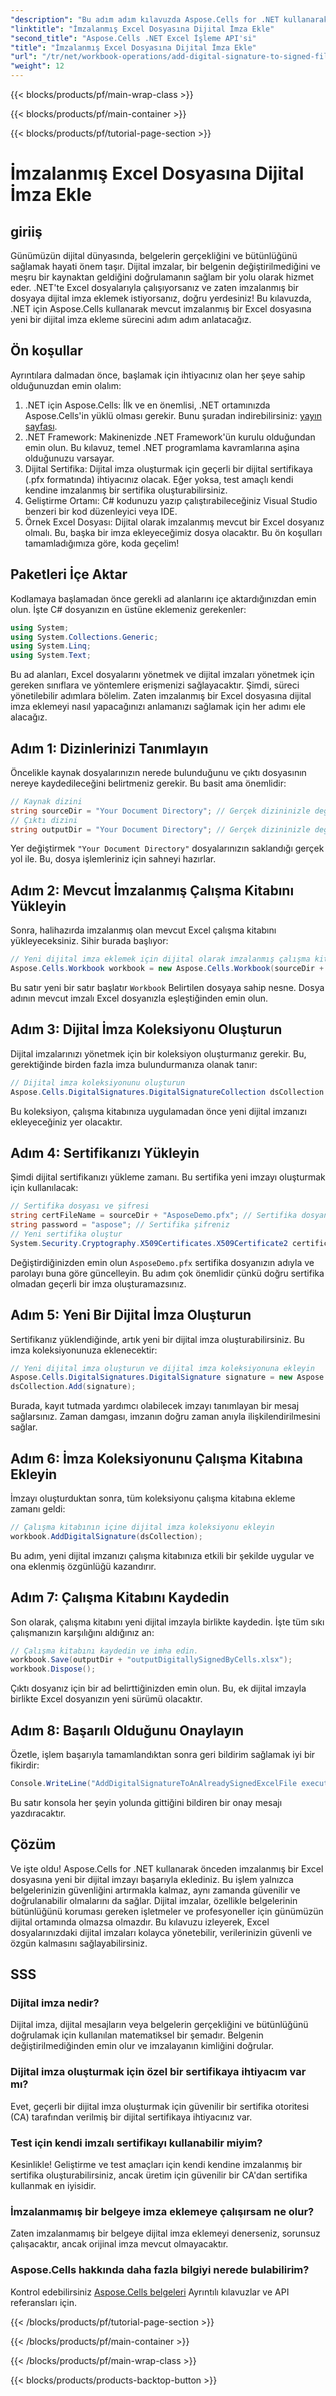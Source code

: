 ```yaml
---
"description": "Bu adım adım kılavuzda Aspose.Cells for .NET kullanarak önceden imzalanmış bir Excel dosyasına dijital imza eklemeyi öğrenin. Belgelerinizi güvence altına alın."
"linktitle": "İmzalanmış Excel Dosyasına Dijital İmza Ekle"
"second_title": "Aspose.Cells .NET Excel İşleme API'si"
"title": "İmzalanmış Excel Dosyasına Dijital İmza Ekle"
"url": "/tr/net/workbook-operations/add-digital-signature-to-signed-file/"
"weight": 12
---
```


{{< blocks/products/pf/main-wrap-class >}}

{{< blocks/products/pf/main-container >}}

{{< blocks/products/pf/tutorial-page-section >}}

# İmzalanmış Excel Dosyasına Dijital İmza Ekle

## giriiş
Günümüzün dijital dünyasında, belgelerin gerçekliğini ve bütünlüğünü sağlamak hayati önem taşır. Dijital imzalar, bir belgenin değiştirilmediğini ve meşru bir kaynaktan geldiğini doğrulamanın sağlam bir yolu olarak hizmet eder. .NET'te Excel dosyalarıyla çalışıyorsanız ve zaten imzalanmış bir dosyaya dijital imza eklemek istiyorsanız, doğru yerdesiniz! Bu kılavuzda, .NET için Aspose.Cells kullanarak mevcut imzalanmış bir Excel dosyasına yeni bir dijital imza ekleme sürecini adım adım anlatacağız. 
## Ön koşullar
Ayrıntılara dalmadan önce, başlamak için ihtiyacınız olan her şeye sahip olduğunuzdan emin olalım:
1. .NET için Aspose.Cells: İlk ve en önemlisi, .NET ortamınızda Aspose.Cells'in yüklü olması gerekir. Bunu şuradan indirebilirsiniz: [yayın sayfası](https://releases.aspose.com/cells/net/).
2. .NET Framework: Makinenizde .NET Framework'ün kurulu olduğundan emin olun. Bu kılavuz, temel .NET programlama kavramlarına aşina olduğunuzu varsayar.
3. Dijital Sertifika: Dijital imza oluşturmak için geçerli bir dijital sertifikaya (.pfx formatında) ihtiyacınız olacak. Eğer yoksa, test amaçlı kendi kendine imzalanmış bir sertifika oluşturabilirsiniz.
4. Geliştirme Ortamı: C# kodunuzu yazıp çalıştırabileceğiniz Visual Studio benzeri bir kod düzenleyici veya IDE.
5. Örnek Excel Dosyası: Dijital olarak imzalanmış mevcut bir Excel dosyanız olmalı. Bu, başka bir imza ekleyeceğimiz dosya olacaktır.
Bu ön koşulları tamamladığımıza göre, koda geçelim!
## Paketleri İçe Aktar
Kodlamaya başlamadan önce gerekli ad alanlarını içe aktardığınızdan emin olun. İşte C# dosyanızın en üstüne eklemeniz gerekenler:
```csharp
using System;
using System.Collections.Generic;
using System.Linq;
using System.Text;
```
Bu ad alanları, Excel dosyalarını yönetmek ve dijital imzaları yönetmek için gereken sınıflara ve yöntemlere erişmenizi sağlayacaktır.
Şimdi, süreci yönetilebilir adımlara bölelim. Zaten imzalanmış bir Excel dosyasına dijital imza eklemeyi nasıl yapacağınızı anlamanızı sağlamak için her adımı ele alacağız.
## Adım 1: Dizinlerinizi Tanımlayın
Öncelikle kaynak dosyalarınızın nerede bulunduğunu ve çıktı dosyasının nereye kaydedileceğini belirtmeniz gerekir. Bu basit ama önemlidir:
```csharp
// Kaynak dizini
string sourceDir = "Your Document Directory"; // Gerçek dizininizle değiştirin
// Çıktı dizini
string outputDir = "Your Document Directory"; // Gerçek dizininizle değiştirin
```
Yer değiştirmek `"Your Document Directory"` dosyalarınızın saklandığı gerçek yol ile. Bu, dosya işlemleriniz için sahneyi hazırlar.
## Adım 2: Mevcut İmzalanmış Çalışma Kitabını Yükleyin
Sonra, halihazırda imzalanmış olan mevcut Excel çalışma kitabını yükleyeceksiniz. Sihir burada başlıyor:
```csharp
// Yeni dijital imza eklemek için dijital olarak imzalanmış çalışma kitabını yükleyin
Aspose.Cells.Workbook workbook = new Aspose.Cells.Workbook(sourceDir + "sampleDigitallySignedByCells.xlsx");
```
Bu satır yeni bir satır başlatır `Workbook` Belirtilen dosyaya sahip nesne. Dosya adının mevcut imzalı Excel dosyanızla eşleştiğinden emin olun.
## Adım 3: Dijital İmza Koleksiyonu Oluşturun
Dijital imzalarınızı yönetmek için bir koleksiyon oluşturmanız gerekir. Bu, gerektiğinde birden fazla imza bulundurmanıza olanak tanır:
```csharp
// Dijital imza koleksiyonunu oluşturun
Aspose.Cells.DigitalSignatures.DigitalSignatureCollection dsCollection = new Aspose.Cells.DigitalSignatures.DigitalSignatureCollection();
```
Bu koleksiyon, çalışma kitabınıza uygulamadan önce yeni dijital imzanızı ekleyeceğiniz yer olacaktır.
## Adım 4: Sertifikanızı Yükleyin
Şimdi dijital sertifikanızı yükleme zamanı. Bu sertifika yeni imzayı oluşturmak için kullanılacak:
```csharp
// Sertifika dosyası ve şifresi
string certFileName = sourceDir + "AsposeDemo.pfx"; // Sertifika dosyanız
string password = "aspose"; // Sertifika şifreniz
// Yeni sertifika oluştur
System.Security.Cryptography.X509Certificates.X509Certificate2 certificate = new System.Security.Cryptography.X509Certificates.X509Certificate2(certFileName, password);
```
Değiştirdiğinizden emin olun `AsposeDemo.pfx` sertifika dosyanızın adıyla ve parolayı buna göre güncelleyin. Bu adım çok önemlidir çünkü doğru sertifika olmadan geçerli bir imza oluşturamazsınız.
## Adım 5: Yeni Bir Dijital İmza Oluşturun
Sertifikanız yüklendiğinde, artık yeni bir dijital imza oluşturabilirsiniz. Bu imza koleksiyonunuza eklenecektir:
```csharp
// Yeni dijital imza oluşturun ve dijital imza koleksiyonuna ekleyin
Aspose.Cells.DigitalSignatures.DigitalSignature signature = new Aspose.Cells.DigitalSignatures.DigitalSignature(certificate, "Aspose.Cells added new digital signature in existing digitally signed workbook.", DateTime.Now);
dsCollection.Add(signature);
```
Burada, kayıt tutmada yardımcı olabilecek imzayı tanımlayan bir mesaj sağlarsınız. Zaman damgası, imzanın doğru zaman anıyla ilişkilendirilmesini sağlar.
## Adım 6: İmza Koleksiyonunu Çalışma Kitabına Ekleyin
İmzayı oluşturduktan sonra, tüm koleksiyonu çalışma kitabına ekleme zamanı geldi:
```csharp
// Çalışma kitabının içine dijital imza koleksiyonu ekleyin
workbook.AddDigitalSignature(dsCollection);
```
Bu adım, yeni dijital imzanızı çalışma kitabınıza etkili bir şekilde uygular ve ona eklenmiş özgünlüğü kazandırır.
## Adım 7: Çalışma Kitabını Kaydedin
Son olarak, çalışma kitabını yeni dijital imzayla birlikte kaydedin. İşte tüm sıkı çalışmanızın karşılığını aldığınız an:
```csharp
// Çalışma kitabını kaydedin ve imha edin.
workbook.Save(outputDir + "outputDigitallySignedByCells.xlsx");
workbook.Dispose();
```
Çıktı dosyanız için bir ad belirttiğinizden emin olun. Bu, ek dijital imzayla birlikte Excel dosyanızın yeni sürümü olacaktır.
## Adım 8: Başarılı Olduğunu Onaylayın
Özetle, işlem başarıyla tamamlandıktan sonra geri bildirim sağlamak iyi bir fikirdir:
```csharp
Console.WriteLine("AddDigitalSignatureToAnAlreadySignedExcelFile executed successfully.\r\n");
```
Bu satır konsola her şeyin yolunda gittiğini bildiren bir onay mesajı yazdıracaktır.
## Çözüm
Ve işte oldu! Aspose.Cells for .NET kullanarak önceden imzalanmış bir Excel dosyasına yeni bir dijital imzayı başarıyla eklediniz. Bu işlem yalnızca belgelerinizin güvenliğini artırmakla kalmaz, aynı zamanda güvenilir ve doğrulanabilir olmalarını da sağlar. 
Dijital imzalar, özellikle belgelerinin bütünlüğünü koruması gereken işletmeler ve profesyoneller için günümüzün dijital ortamında olmazsa olmazdır. Bu kılavuzu izleyerek, Excel dosyalarınızdaki dijital imzaları kolayca yönetebilir, verilerinizin güvenli ve özgün kalmasını sağlayabilirsiniz.
## SSS
### Dijital imza nedir?
Dijital imza, dijital mesajların veya belgelerin gerçekliğini ve bütünlüğünü doğrulamak için kullanılan matematiksel bir şemadır. Belgenin değiştirilmediğinden emin olur ve imzalayanın kimliğini doğrular.
### Dijital imza oluşturmak için özel bir sertifikaya ihtiyacım var mı?
Evet, geçerli bir dijital imza oluşturmak için güvenilir bir sertifika otoritesi (CA) tarafından verilmiş bir dijital sertifikaya ihtiyacınız var.
### Test için kendi imzalı sertifikayı kullanabilir miyim?
Kesinlikle! Geliştirme ve test amaçları için kendi kendine imzalanmış bir sertifika oluşturabilirsiniz, ancak üretim için güvenilir bir CA'dan sertifika kullanmak en iyisidir.
### İmzalanmamış bir belgeye imza eklemeye çalışırsam ne olur?
Zaten imzalanmamış bir belgeye dijital imza eklemeyi denerseniz, sorunsuz çalışacaktır, ancak orijinal imza mevcut olmayacaktır.
### Aspose.Cells hakkında daha fazla bilgiyi nerede bulabilirim?
Kontrol edebilirsiniz [Aspose.Cells belgeleri](https://reference.aspose.com/cells/net/) Ayrıntılı kılavuzlar ve API referansları için.


{{< /blocks/products/pf/tutorial-page-section >}}

{{< /blocks/products/pf/main-container >}}

{{< /blocks/products/pf/main-wrap-class >}}

{{< blocks/products/products-backtop-button >}}
